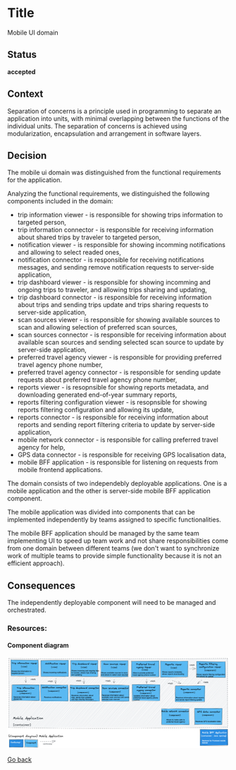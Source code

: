 # Title

Mobile UI domain

## Status

**accepted**

## Context

Separation of concerns is a principle used in programming to separate an application into units, with minimal overlapping between the functions of the individual units. The separation of concerns is achieved using modularization, encapsulation and arrangement in software layers.  

## Decision

The mobile ui domain was distinguished from the functional requirements for the application.  

Analyzing the functional requirements, we distinguished the following components included in the domain:  
* trip information viewer - is responsible for showing trips information to targeted person,  
* trip information connector - is responsible for receiving information about shared trips by traveler to targeted person,  
* notification viewer - is responsible for showing incomming notifications and allowing to select readed ones,  
* notification connector - is responsible for receiving notifications messages, and sending remove notification requests to server-side application,     
* trip dashboard viewer - is responsible for showing incomming and ongoing trips to traveler, and allowing trips sharing and updating,  
* trip dashboard connector - is responsible for receiving information about trips and sending trips update and trips sharing requests to server-side application,  
* scan sources viewer - is responsible for showing available sources to scan and allowing selection of preferred scan sources,  
* scan sources connector - is responsible for receiving information about available scan sources and sending selected scan source to update by server-side application,  
* preferred travel agency viewer - is responsible for providing preferred travel agency phone number,  
* preferred travel agency connector - is responsible for sending update requests about preferred travel agency phone number,  
* reports viewer - is resopnsible for showing reports metadata, and downloading generated end-of-year summary reports,  
* reports filtering configuration viewer - is resopnsible for showing reports filtering configuration and allowing its update,  
* reports connector - is responsible for receiving information about reports and sending report filtering criteria to update by server-side application,  
* mobile network connector - is responsible for calling preferred travel agency for help,  
* GPS data connector - is responsible for receiving GPS localisation data,  
* mobile BFF application - is responsible for listening on requests from mobile frontend applications.  

The domain consists of two independebly deployable applications. One is a mobile application and the other is server-side mobile BFF application component.  

The mobile application was divided into components that can be implemented independently by teams assigned to specific functionalities.  

The mobile BFF application should be managed by the same team implementing UI to speed up team work and not share responsibilities come from one domain between different teams (we don't want to synchronize work of multiple teams to provide simple functionality because it is not an efficient approach).  

## Consequences

The independently deployable component will need to be managed and orchestrated.  

### Resources:

#### Component diagram

![Dynamic diagram](https://github.com/ExtravaganzaTeam/KATAS-2023/blob/main/current/architecture/mobile_app_component.png "a title")  


[Go back](./README.md)